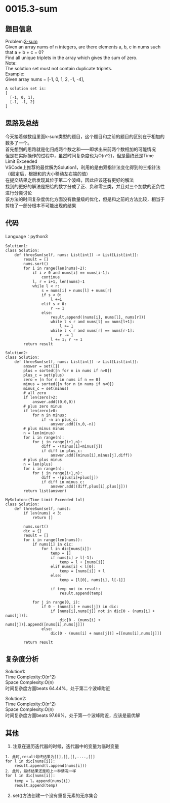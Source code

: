 # 0015.3-sum

## 题目信息  
Problem:[3-sum](https://leetcode.com/problems/3sum/)  
Given an array nums of n integers, are there elements a, b, c in nums such that a + b + c = 0?  
Find all unique triplets in the array which gives the sum of zero.  
Note:  
The solution set must not contain duplicate triplets.  
Example:  
Given array nums = [-1, 0, 1, 2, -1, -4],   
```
A solution set is: 
[  
  [-1, 0, 1],  
  [-1, -1, 2]  
]  
```

## 思路及总结
今天接着做数组里面k-sum类型的题目，这个题目和之前的题目的区别在于相加的数多了一个。  
首先想到的思路就是化归成两个数之和——即求出来前两个数相加的可能情况  
但是在实际操作的过程中，虽然时间复杂度也为O(n^2)，但是最终还是Time Limit Exceeded  
VSCode上推荐的最优解为Solution1，利用的是由双指针法变化得到的三指针法（i固定后，根据和的大小移动左右端的值）  
在提交结果之后发现其位于第二个波峰，因此应该还有更好的解法  
找到的更好的解法是把给的数字分成了正、负和零三类，并且对三个加数的正负性进行分类讨论  
该方法的时间复杂度优化方面没有数量级的优化，但是和之前的方法比较，相当于剪枝了一部分根本不可能出现的结果  


## 代码
Language：python3  
```
Solution1:
class Solution:
    def threeSum(self, nums: List[int]) -> List[List[int]]:
        result = []
        nums.sort()
        for i in range(len(nums)-2):
            if i > 0 and nums[i] == nums[i-1]:
                continue
            l, r = i+1, len(nums)-1
            while l < r:
                s = nums[i] + nums[l] + nums[r]
                if s < 0:
                    l +=1 
                elif s > 0:
                    r -= 1
                else:
                    result.append((nums[i], nums[l], nums[r]))
                    while l < r and nums[l] == nums[l+1]:
                        l += 1
                    while l < r and nums[r] == nums[r-1]:
                        r -= 1
                    l += 1; r -= 1
        return result
```

```
Solution2:
class Solution:
    def threeSum(self, nums: List[int]) -> List[List[int]]:
        answer = set([])
        plus = sorted([n for n in nums if n>0])
        plus_c = set(plus)
        zero = [n for n in nums if n == 0]
        minus = sorted([n for n in nums if n<0])
        minus_c = set(minus)
        # all zero
        if len(zero)>2:
            answer.add((0,0,0))
        # plus zero minus
        if len(zero)>0:
            for n in minus:
                if -n in plus_c:
                    answer.add((n,0,-n))
        # plus minus minus
        n = len(minus)
        for i in range(n):
            for j in range(i+1,n):
                diff = -(minus[i]+minus[j])
                if diff in plus_c:
                    answer.add((minus[i],minus[j],diff))
        # plus plus minus
        n = len(plus)
        for i in range(n):
            for j in range(i+1,n):
                diff = -(plus[i]+plus[j])
                if diff in minus_c:
                    answer.add((diff,plus[i],plus[j]))
        return list(answer)
```

```
MySoluton:(Time Limit Exceeded lol)
class Solution:
    def threeSum(self, nums):
        if len(nums) < 3:
            return []
        
        nums.sort()
        dic = {}
        result = []
        for i in range(len(nums)):
            if nums[i] in dic:
                for l in dic[nums[i]]:
                    temp = []
                    if nums[i] > l[-1]:
                        temp = l + [nums[i]]
                    elif nums[i] < l[0]:
                        temp = [nums[i]] + l
                    else:
                        temp = [l[0], nums[i], l[-1]]
                    
                    if temp not in result:
                        result.append(temp)

            for j in range(0, i):
                if 0 - (nums[i] + nums[j]) in dic:
                    if [nums[i],nums[j]] not in dic[0 - (nums[i] + nums[j])]:
                        dic[0 - (nums[i] + nums[j])].append([nums[i],nums[j]])
                else:
                    dic[0 - (nums[i] + nums[j])] =[[nums[i],nums[j]]]

        return result
```

## 复杂度分析  
Solution1:  
Time Complexity:O(n^2)  
Space Complexity:O(n)  
时间复杂度方面beats 64.44%，处于第二个波峰附近  

Solution2:  
Time Complexity:O(n^2)  
Space Complexity:O(n)  
时间复杂度方面beats 97.69%，处于第一个波峰附近，应该是最优解  

## 其他  
1. 注意在遍历迭代器的时候，迭代器中的变量为临时变量
```
1. 此时,result最终结果为[[],[],[],....,[]]
for l in dic[nums[i]]:
    result.append(l.append(nums[i]))
2. 此时，最终结果还是和上一种情况一样
for l in dic[nums[i]]:
    temp = l。append(nums[i])
    result.append(temp)
```
2. set()方法创建一个没有重复元素的无序集合
